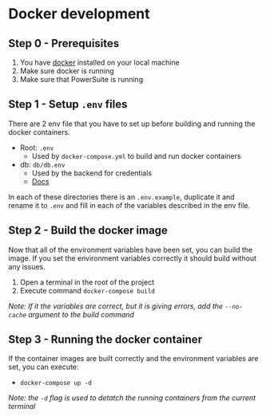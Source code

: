 # Docker development

## Step 0 - Prerequisites

1. You have [docker](https://docs.docker.com/get-docker/) installed on your local machine
2. Make sure docker is running
3. Make sure that PowerSuite is running

## Step 1 - Setup `.env` files

There are 2 env file that you have to set up before building and running the docker containers. 

- Root: `.env`
  - Used by `docker-compose.yml` to build and run docker containers
- db: `db/db.env`
  - Used by the backend for credentials
  - [Docs](./envs/server-app.md)

In each of these directories there is an `.env.example`, duplicate it and rename it to `.env` and fill in each of the variables described in the env file.

## Step 2 - Build the docker image

Now that all of the environment variables have been set, you can build the image. If you set the environment variables correctly it should build without any issues.

1. Open a terminal in the root of the project
2. Execute command `docker-compose build`

*Note: If it the variables are correct, but it is giving errors, add the `--no-cache` argument to the build command*

## Step 3 - Running the docker container

If the container images are built correctly and the environment variables are set, you can execute:

- `docker-compose up -d`

*Note: the `-d` flag is used to detatch the running containers from the current terminal*
